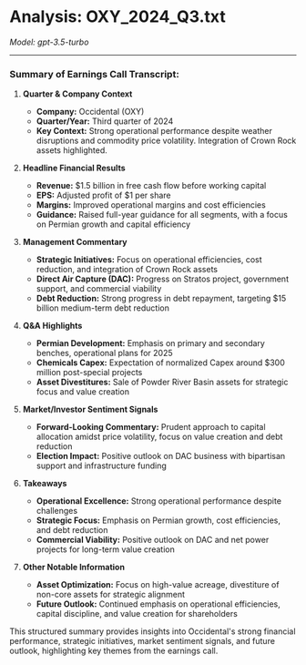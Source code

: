 # Analysis: OXY_2024_Q3.txt

*Model: gpt-3.5-turbo*

---

### Summary of Earnings Call Transcript:

1. **Quarter & Company Context**
   - **Company:** Occidental (OXY)
   - **Quarter/Year:** Third quarter of 2024
   - **Key Context:** Strong operational performance despite weather disruptions and commodity price volatility. Integration of Crown Rock assets highlighted.

2. **Headline Financial Results**
   - **Revenue:** $1.5 billion in free cash flow before working capital
   - **EPS:** Adjusted profit of $1 per share
   - **Margins:** Improved operational margins and cost efficiencies
   - **Guidance:** Raised full-year guidance for all segments, with a focus on Permian growth and capital efficiency

3. **Management Commentary**
   - **Strategic Initiatives:** Focus on operational efficiencies, cost reduction, and integration of Crown Rock assets
   - **Direct Air Capture (DAC):** Progress on Stratos project, government support, and commercial viability
   - **Debt Reduction:** Strong progress in debt repayment, targeting $15 billion medium-term debt reduction

4. **Q&A Highlights**
   - **Permian Development:** Emphasis on primary and secondary benches, operational plans for 2025
   - **Chemicals Capex:** Expectation of normalized Capex around $300 million post-special projects
   - **Asset Divestitures:** Sale of Powder River Basin assets for strategic focus and value creation

5. **Market/Investor Sentiment Signals**
   - **Forward-Looking Commentary:** Prudent approach to capital allocation amidst price volatility, focus on value creation and debt reduction
   - **Election Impact:** Positive outlook on DAC business with bipartisan support and infrastructure funding

6. **Takeaways**
   - **Operational Excellence:** Strong operational performance despite challenges
   - **Strategic Focus:** Emphasis on Permian growth, cost efficiencies, and debt reduction
   - **Commercial Viability:** Positive outlook on DAC and net power projects for long-term value creation

7. **Other Notable Information**
   - **Asset Optimization:** Focus on high-value acreage, divestiture of non-core assets for strategic alignment
   - **Future Outlook:** Continued emphasis on operational efficiencies, capital discipline, and value creation for shareholders

This structured summary provides insights into Occidental's strong financial performance, strategic initiatives, market sentiment signals, and future outlook, highlighting key themes from the earnings call.